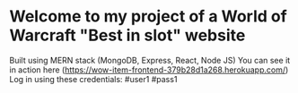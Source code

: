 # Welcome to my project of a World of Warcraft "Best in slot" website

Built using MERN stack (MongoDB, Express, React, Node JS)
You can see it in action here (https://wow-item-frontend-379b28d1a268.herokuapp.com/)
Log in using these credentials:
 #user1
 #pass1
